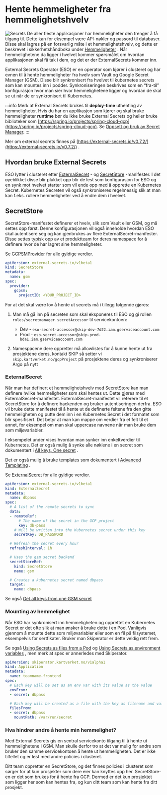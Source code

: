 # Hente hemmeligheter fra hemmelighetshvelv

![Secrets](images/556138500.png)
De aller fleste applikasjoner har hemmeligheter den trenger å få tilgang til. Dette kan for eksempel være API-nøkler og passord til databaser. Disse skal lagres på en forsvarlig måte i et hemmelighetshvelv, og dette er beskrevet i sikkerhetshåndboka under [Hemmeligheter](https://kartverket.atlassian.net/wiki/spaces/SIK/pages/499351621/Hemmeligheter) . Når hemmelighetene da ligger i hvelvet kommer spørsmålet om hvordan applikasjonen skal få tak i dem, og det er der ExternalSecrets kommer inn.

External Secrets Operator (ESO) er en operator som kjører i clusteret og har evnen til å hente hemmeligheter fra hvelv som Vault og Google Secret Manager (GSM). Disse blir synkronisert fra hvelvet til kubernetes secrets som kan mountes inn i podder. Synkroniseringen beskrives som en “fra-til” konfigurasjon hvor man sier hvor hemmelighetene ligger og hvordan de skal se ut når de er synkronisert til Kubernetes.

:::info
Merk at External Secrets brukes til **deploy-time** uthenting av hemmeligheter. Hvis du har en applikasjon som kjører og skal bruke hemmeligheter **runtime** bør du ikke bruke External Secrets og heller bruke biblioteker som [https://spring.io/projects/spring-cloud-gcp](https://spring.io/projects/spring-cloud-gcp). Se [Oppsett og bruk av Secret Manager](/docs/gcp/oppsett-og-bruk-av-secret-manager).
:::

Mer om external secrets finnes på [https://external-secrets.io/v0.7.2/](https://external-secrets.io/v0.7.2/) .

## Hvordan bruke External Secrets

ESO lytter i clusteret etter [ExternalSecret](https://external-secrets.io/v0.7.2/api/externalsecret/) - og [SecretStore](https://external-secrets.io/v0.7.2/api/secretstore/) -manifester. I det øyeblikket disse blir plukket opp blir de lest som konfigurasjon for ESO og en synk mot hvelvet starter som vil ende opp med å opprette en Kubernetes Secret. Kubernetes Secreten vil også synkroniseres regelmessig slik at man kan f.eks. rullere hemmeligheter ved å endre dem i hvelvet.

## SecretStore

SecretStore-manifestet definerer et hvelv, slik som Vault eller GSM, og må settes opp først. Denne konfigurasjonen vil også inneholde hvordan ESO skal autentisere seg og kan gjenbrukes av flere ExternalSecret-manifester. Disse settes typisk opp av et produktteam for deres namespace for å definere hvor de har lagret sine hemmeligheter.

Se [GCPSMProvider](https://external-secrets.io/v0.7.2/api/spec/#external-secrets.io/v1beta1.GCPSMProvider) for alle gyldige verdier.

```yaml
apiVersion: external-secrets.io/v1beta1
kind: SecretStore
metadata:
  name: gsm
spec:
  provider:
    gcpsm:
      projectID: <YOUR_PROJECT_ID>
```

For at det skal være lov å hente ut secrets må i tillegg følgende gjøres:

1. Man må gå inn på secreten som skal eksponeres til ESO og gi rollen `roles/secretmanager.secretAccessor` til servicekontoen:

    - Dev - `eso-secret-accessor@skip-dev-7d22.iam.gserviceaccount.com`
    - Prod - `eso-secret-accessor@skip-prod-bda1.iam.gserviceaccount.com`

2. Namespacene dere oppretter må allowlistes for å kunne hente ut fra prosjektene deres, kontakt SKIP så setter vi `skip.kartverket.no/gcpProject` på prosjektene deres og synkroniserer Argo på nytt

### ExternalSecret

Når man har definert et hemmelighetshvelv med SecretStore kan man definere hvilke hemmeligheter som skal hentes ut. Dette gjøres med ExternalSecret-manifestet. ExternalSecret-manifestet vil referere til et SecretStore for å definere backenden og bruker autentiseringen derfra. ESO vil bruke dette manifestet til å hente ut de definerte feltene fra den gitte hemmeligheten og putte dem inn i en Kubernetes Secret i det formatet som blir spesifisert. Det betyr at man kan mappe om verdier fra et felt til et annet, for eksempel om man skal uppercase navnene når man bruke dem som miljøvariabler.

I eksempelet under vises hvordan man synker inn enkeltverdier til Kubernetes. Det er også mulig å synke alle nøklene i en secret som dokumentert i [All keys, One secret](https://external-secrets.io/v0.7.2/guides/all-keys-one-secret/) .

Det er også mulig å bruke templates som dokumentert i [Advanced Templating](https://external-secrets.io/v0.7.2/guides/templating/) .

Se [ExternalSecret](https://external-secrets.io/v0.7.2/api/spec/#external-secrets.io/v1beta1.ExternalSecret) for alle gyldige verdier.

```yaml
apiVersion: external-secrets.io/v1beta1
kind: ExternalSecret
metadata:
  name: dbpass
spec:
  # A list of the remote secrets to sync
  data:
  - remoteRef:
      # The name of the secret in the GCP project
      key: db-pass
    # Will be written into the Kubernetes secret under this key
    secretKey: DB_PASSWORD

  # Refresh the secret every hour
  refreshInterval: 1h

  # Uses the gsm secret backend
  secretStoreRef:
    kind: SecretStore
    name: gsm

  # Creates a kubernetes secret named dbpass
  target:
    name: dbpass
```

Se også [Get all keys from one GSM secret](https://external-secrets.io/v0.8.1/guides/all-keys-one-secret/)

### Mounting av hemmelighet

Når ESO har synkronisert inn hemmeligheten og opprettet en Kubernetes Secret er det ofte slik at man ønsker å bruke dette i en Pod. Vanligvis gjennom å mounte dette som miljøvariabler eller som en fil på filsystemet, eksempelvis for sertfikater. Bruker man Skiperator er dette veldig rett frem.

Se også [Using Secrets as files from a Pod](https://kubernetes.io/docs/concepts/configuration/secret/#using-secrets-as-files-from-a-pod) og [Using Secrets as environment variables](https://kubernetes.io/docs/concepts/configuration/secret/#using-secrets-as-environment-variables) , men merk at spec er annerledes med Skiperator.

```yaml
apiVersion: skiperator.kartverket.no/v1alpha1
kind: Application
metadata:
  name: teamname-frontend
spec:
  # Each key will be set as an env var with its value as the value
  envFrom:
  - secret: dbpass

  # Each key will be created as a file with the key as filename and value as content
  filesFrom:
  - secret: dbpass
    mountPath: /var/run/secret
```

### Hva hindrer andre å hente min hemmelighet?

Med External Secrets gis en sentral servicekonto tilgang til å hente ut hemmelighetene i GSM. Man skulle derfor tro at det var mulig for andre som bruker den samme servicekontoen å hente ut hemmeligheten. Det er ikke tilfellet og er løst med andre policies i clusteret.

Ditt team oppretter en SecretStore, og det finnes policies i clusteret som sørger for at kun prosjekter som dere eier kan knyttes opp her. SecretStore-en er det som brukes for å hente fra GCP. Dermed er det kun prosjektet som ligger her som kan hentes fra, og kun ditt team som kan hente fra ditt prosjekt.

